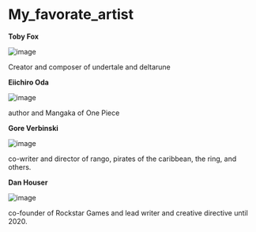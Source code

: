 # My_favorate_artist


**Toby Fox**

![image](https://imgs.search.brave.com/DZOpWLbaBG6GswTdHwQsdwHbtGZqv5AK3H8bzYsHiZE/rs:fit:500:0:0:0/g:ce/aHR0cHM6Ly9sYXN0/Zm0uZnJlZXRscy5m/YXN0bHkubmV0L2kv/dS9hdmF0YXIxNzBz/L2ZhNDJiZjE2YWNm/ZmVlZTBlMDRhMGFk/Yjg3ZWNkMzU2.jpeg)

Creator and composer of undertale and deltarune

**Eiichiro Oda**

![image](https://images.gr-assets.com/authors/1607095071p8/208650.jpg)

author and Mangaka of One Piece

**Gore Verbinski**

![image](https://upload.wikimedia.org/wikipedia/commons/thumb/6/68/Verbinski_gore.jpg/800px-Verbinski_gore.jpg)

co-writer and director of rango, pirates of the caribbean, the ring, and others.

**Dan Houser**

![image](https://upload.wikimedia.org/wikipedia/commons/8/8e/Dan_Houser_at_Rockstar_Games.png)

co-founder of Rockstar Games and lead writer and creative directive until 2020.